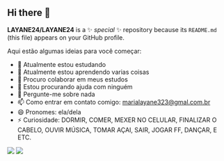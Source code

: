 ## Hi there 👋


**LAYANE24/LAYANE24** is a ✨ _special_ ✨ repository because its `README.md` (this file) appears on your GitHub profile.

Aqui estão algumas ideias para você começar:

- 🔭 Atualmente estou estudando
- 🌱 Atualmente estou aprendendo varias coisas 
- 👯 Procuro colaborar em meus estudos 
- 🤔 Estou procurando ajuda com ninguém 
- 💬 Pergunte-me sobre nada
- 📫 Como entrar em contato comigo: marialayane323@gmal.com.br
- 😄 Pronomes: ela/dela
- ⚡ Curiosidade: DORMIR, COMER, MEXER NO CELULAR, FINALIZAR O CABELO, OUVIR MÚSICA, TOMAR AÇAI, SAIR, JOGAR FF, DANÇAR, E ETC. 

![](https://media1.tenor.com/m/exzCrBy_LmQAAAAd/cacheada.gif)
![](https://media1.tenor.com/m/hX4-5aSxEucAAAAd/moana-i-am-moana-of-motunui.gif)
